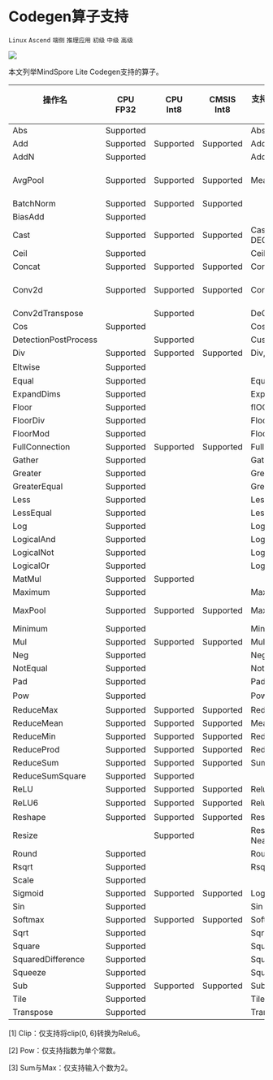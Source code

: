 # Codegen算子支持

`Linux` `Ascend` `端侧` `推理应用` `初级` `中级` `高级`

<a href="https://gitee.com/mindspore/docs/blob/master/tutorials/lite/source_zh_cn/operator_list_codegen.md" target="_blank"><img src="./_static/logo_source.png"></a>

本文列举MindSpore Lite Codegen支持的算子。

| 操作名 <br/>&nbsp;   | CPU<br/>FP32 | CPU<br/>Int8 | CMSIS<br/>Int8  | 支持的TensorFlow<br/>Lite算子    | 支持的Caffe<br/>Lite算子  | 支持的Onnx<br/>Lite算子                          |支持的TensorFlow<br/>算子                         |
|-----------------------|--------------|--------------|-----------------|---------------------------------|--------------------------|-------------------------------------------------|-------------------------------------------------|
| Abs                   | Supported    |              |                 | Abs                             |                          | Abs                                             |                                                 |
| Add                   | Supported    | Supported    | Supported       | Add                             |                          | Add, Int8Add                                    | Add, AddV2                                      |
| AddN                  | Supported    |              |                 | AddN                            |                          |                                                 |                                                 |
| AvgPool               | Supported    | Supported    | Supported       | MeanPooling                     | Pooling                  | AveragePool, GlobalAveragePool, Int8AveragePool |                                                 |
| BatchNorm             | Supported    | Supported    | Supported       |                                 | BatchNorm                | BatchNormalization                              |                                                 |
| BiasAdd               | Supported    |              |                 |                                 |                          | BiasAdd                                         | BiasAdd                                         |
| Cast                  | Supported    | Supported    | Supported       | Cast, QUANTIZE, DEQUANTIZE      |                          | Cast                                            | Cast                                            |
| Ceil                  | Supported    |              |                 | Ceil                            |                          | Ceil                                            |                                                 |
| Concat                | Supported    | Supported    | Supported       | Concat                          | Concat                   | Concat                                          | ConcatV2                                        |
| Conv2d                | Supported    | Supported    | Supported       | Conv2D                          | Convolution              | Conv, Int8Conv, ConvRelu, Int8ConvRelu          | Conv2D                                          |
| Conv2dTranspose       |              | Supported    |                 | DeConv2D                        | Deconvolution            | ConvTranspose                                   |                                                 |
| Cos                   | Supported    |              |                 | Cos                             |                          | Cos                                             |                                                 |
| DetectionPostProcess  |              | Supported    |                 | Custom                          |                          |                                                 |                                                 |
| Div                   | Supported    | Supported    | Supported       | Div, RealDiv                    |                          | Div                                             | Div, RealDiv                                    |
| Eltwise               | Supported    |              |                 |                                 | Eltwise                  | Sum, Max<sup>[3]</sup>                          |                                                 |
| Equal                 | Supported    |              |                 | Equal                           |                          | Equal                                           | Equal                                           |
| ExpandDims            | Supported    |              |                 | ExpandDims                      |                          |                                                 | ExpandDims                                      |
| Floor                 | Supported    |              |                 | flOOR                           |                          | Floor                                           |                                                 |
| FloorDiv              | Supported    |              |                 | FloorDiv                        |                          |                                                 |                                                 |
| FloorMod              | Supported    |              |                 | FloorMod                        |                          |                                                 |                                                 |
| FullConnection        | Supported    | Supported    | Supported       | FullyConnected                  | InnerProduct             |                                                 |                                                 |
| Gather                | Supported    |              |                 | Gather                          |                          | Gather                                          | GatherV2                                        |
| Greater               | Supported    |              |                 | Greater                         |                          | Greater                                         | Greater                                         |
| GreaterEqual          | Supported    |              |                 | GreaterEqual                    |                          |                                                 | GreaterEqual                                    |
| Less                  | Supported    |              |                 | Less                            |                          | Less                                            | Less                                            |
| LessEqual             | Supported    |              |                 | LessEqual                       |                          |                                                 | LessEqual                                       |
| Log                   | Supported    |              |                 | Log                             |                          | Log                                             |                                                 |
| LogicalAnd            | Supported    |              |                 | LogicalAnd                      |                          | And                                             | LogicalAnd                                      |
| LogicalNot            | Supported    |              |                 | LogicalNot                      |                          | Not                                             |                                                 |
| LogicalOr             | Supported    |              |                 | LogicalOr                       |                          | Or                                              |                                                 |
| MatMul                | Supported    | Supported    |                 |                                 |                          | MatMul                                          | MatMul                                          |
| Maximum               | Supported    |              |                 | Maximum                         |                          |                                                 | Maximum                                         |
| MaxPool               | Supported    | Supported    | Supported       | MaxPooling                      | Pooling                  | MaxPool, GlobalMaxPool                          |                                                 |
| Minimum               | Supported    |              |                 | Minimum                         |                          | Min                                             | Minimum                                         |
| Mul                   | Supported    | Supported    | Supported       | Mul                             |                          | Mul                                             | Mul                                             |
| Neg                   | Supported    |              |                 | Neg                             |                          | Neg                                             |                                                 |
| NotEqual              | Supported    |              |                 | NotEqual                        |                          |                                                 |NotEqual                                         |
| Pad                   | Supported    |              |                 | Pad, MirrorPad                  |                          | Pad                                             |                                                 |
| Pow                   | Supported    |              |                 | Pow                             | Power                    | Pow<sup>[2]</sup>                               |                                                 |
| ReduceMax             | Supported    | Supported    | Supported       | ReduceMax                       |                          | ReduceMax                                       | Max                                             |
| ReduceMean            | Supported    | Supported    | Supported       | Mean                            | Reduction                | ReduceMean                                      | Mean                                            |
| ReduceMin             | Supported    | Supported    | Supported       | ReduceMin                       |                          | ReduceMin                                       | Min                                             |
| ReduceProd            | Supported    | Supported    | Supported       | ReduceProd                      |                          | ReduceProd                                      | Prod                                            |
| ReduceSum             | Supported    | Supported    | Supported       | Sum                             | Reduction                | ReduceSum                                       | Sum                                             |
| ReduceSumSquare       | Supported    | Supported    |                 |                                 | Reduction                | ReduceSumSquare                                 |                                                 |
| ReLU                  | Supported    | Supported    | Supported       | Relu                            | ReLU                     | Relu                                            | Relu                                            |
| ReLU6                 | Supported    | Supported    | Supported       | Relu6                           | ReLU6                    | Clip<sup>[1]</sup>                              | Relu6                                           |
| Reshape               | Supported    | Supported    | Supported       | Reshape                         | Reshape                  | Reshape,Flatten                                 | Reshape                                         |
| Resize                |              | Supported    |                 | ResizeBilinear, NearestNeighbor | Interp                   |                                                 |                                                 |
| Round                 | Supported    |              |                 | Round                           |                          | Round                                           | Round                                           |
| Rsqrt                 | Supported    |              |                 | Rsqrt                           |                          |                                                 |                                                 |
| Scale                 | Supported    |              |                 |                                 | Scale                    |                                                 |                                                 |
| Sigmoid               | Supported    | Supported    | Supported       | Logistic                        | Sigmoid                  | Sigmoid                                         | Sigmoid                                         |
| Sin                   | Supported    |              |                 | Sin                             |                          | Sin                                             |                                                 |
| Softmax               | Supported    | Supported    | Supported       | Softmax                         | Softmax                  | Softmax                                         |                                                 |
| Sqrt                  | Supported    |              |                 | Sqrt                            |                          | Sqrt                                            |                                                 |
| Square                | Supported    |              |                 | Square                          |                          |                                                 |                                                 |
| SquaredDifference     | Supported    |              |                 | SquaredDifference               |                          |                                                 |                                                 |
| Squeeze               | Supported    |              |                 | Squeeze                         |                          | Squeeze                                         | Squeeze                                         |
| Sub                   | Supported    | Supported    | Supported       | Sub                             |                          | Sub                                             | Sub                                             |
| Tile                  | Supported    |              |                 | Tile                            | Tile                     | Tile                                            | Tile                                            |
| Transpose             | Supported    |              |                 | Transpose                       | Permute                  | Transpose                                       | Transpose                                       |

[1] Clip：仅支持将clip(0, 6)转换为Relu6。

[2] Pow：仅支持指数为单个常数。

[3] Sum与Max：仅支持输入个数为2。
